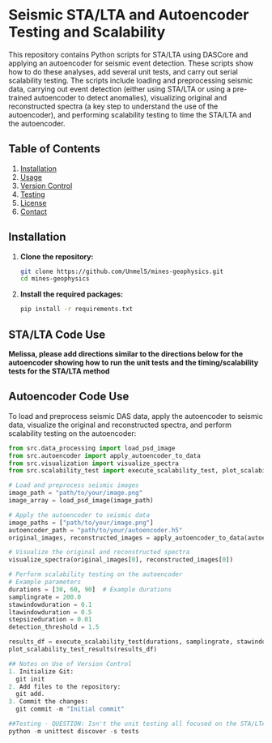 # Seismic STA/LTA and Autoencoder Testing and Scalability

This repository contains Python scripts for STA/LTA using DASCore and applying an autoencoder for seismic event detection. These scripts show how to do these analyses, add several unit tests, and carry out serial scalability testing. The scripts include loading and preprocessing seismic data, carrying out event detection (either using STA/LTA or using a pre-trained autoencoder to detect anomalies), visualizing original and reconstructed spectra (a key step to understand the use of the autoencoder), and performing scalability testing to time the STA/LTA and the autoencoder.

## Table of Contents

1. [Installation](#installation)
2. [Usage](#usage)
3. [Version Control](#version-control)
4. [Testing](#testing)
5. [License](#license)
6. [Contact](#contact)

## Installation

1. **Clone the repository:**
    ```sh
    git clone https://github.com/Unmel5/mines-geophysics.git
    cd mines-geophysics
    ```

2. **Install the required packages:**
    ```sh
    pip install -r requirements.txt
    ```
## STA/LTA Code Use

**Melissa, please add directions similar to the directions below for the autoencoder showing how to run the unit tests and the timing/scalability tests for the STA/LTA method**

## Autoencoder Code Use

To load and preprocess seismic DAS data, apply the autoencoder to seismic data, visualize the original and reconstructed spectra, and perform scalability testing on the autoencoder:

```python
from src.data_processing import load_psd_image
from src.autoencoder import apply_autoencoder_to_data
from src.visualization import visualize_spectra
from src.scalability_test import execute_scalability_test, plot_scalability_test_results

# Load and preprocess seismic images
image_path = "path/to/your/image.png"
image_array = load_psd_image(image_path)

# Apply the autoencoder to seismic data
image_paths = ["path/to/your/image.png"]
autoencoder_path = "path/to/your/autoencoder.h5"
original_images, reconstructed_images = apply_autoencoder_to_data(autoencoder_path, image_paths)

# Visualize the original and reconstructed spectra
visualize_spectra(original_images[0], reconstructed_images[0])

# Perform scalability testing on the autoencoder
# Example parameters
durations = [30, 60, 90]  # Example durations
samplingrate = 200.0
stawindowduration = 0.1
ltawindowduration = 0.5
stepsizeduration = 0.01
detection_threshold = 1.5

results_df = execute_scalability_test(durations, samplingrate, stawindowduration, ltawindowduration, stepsizeduration, detection_threshold)
plot_scalability_test_results(results_df)

## Notes on Use of Version Control
1. Initialize Git:
  git init
2. Add files to the repository:
  git add.
3. Commit the changes:
  git commit -m "Initial commit"

##Testing - QUESTION: Isn't the unit testing all focused on the STA/LTA part of the code? Consider moving this up.
python -m unittest discover -s tests

